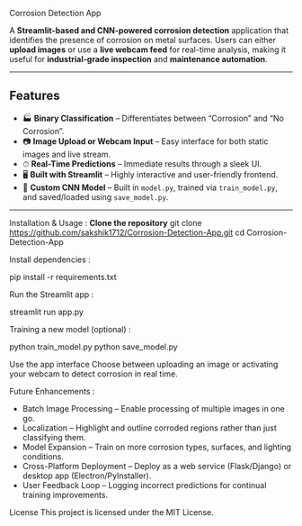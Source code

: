 Corrosion Detection App

A **Streamlit-based and CNN-powered corrosion detection** application that identifies the presence of corrosion on metal surfaces. Users can either **upload images** or use a **live webcam feed** for real-time analysis, making it useful for **industrial-grade inspection** and **maintenance automation**.

---

##  Features

- 🏭 **Binary Classification** – Differentiates between “Corrosion” and “No Corrosion”.  
- 📷 **Image Upload or Webcam Input** – Easy interface for both static images and live stream.  
- ⏱ **Real-Time Predictions** – Immediate results through a sleek UI.  
- 🖥️ **Built with Streamlit** – Highly interactive and user-friendly frontend.  
- 🧠 **Custom CNN Model** – Built in `model.py`, trained via `train_model.py`, and saved/loaded using `save_model.py`.

---

Installation & Usage :
**Clone the repository**
   git clone https://github.com/sakshik1712/Corrosion-Detection-App.git
   cd Corrosion-Detection-App

Install dependencies :

pip install -r requirements.txt


Run the Streamlit app :

streamlit run app.py


Training a new model (optional) :

python train_model.py
python save_model.py


Use the app interface
Choose between uploading an image or activating your webcam to detect corrosion in real time.

Future Enhancements :
- Batch Image Processing – Enable processing of multiple images in one go.
- Localization – Highlight and outline corroded regions rather than just classifying them.
- Model Expansion – Train on more corrosion types, surfaces, and lighting conditions.
- Cross-Platform Deployment – Deploy as a web service (Flask/Django) or desktop app (Electron/PyInstaller).
- User Feedback Loop – Logging incorrect predictions for continual training improvements.

License
This project is licensed under the MIT License.

